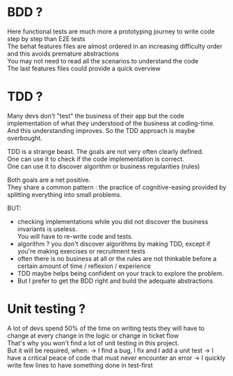 # BDD ?

Here functional tests are much more a prototyping journey to write code step by step than E2E tests <br />
The behat features files are almost ordered in an increasing difficulty order and this avoids premature abstractions <br />
You may not need to read all the scenarios to understand the code <br />
The last features files could provide a quick overview

# TDD ?

Many devs don't "test" the business of their app but the code implementation of what they understood of the business
at coding-time. <br />
And this understanding improves. So the TDD approach is maybe overbought. <br />

TDD is a strange beast. The goals are not very often clearly defined. <br />
One can use it to check if the code implementation is correct. <br />
One can use it to discover algorithm or business regularities (rules) <br />

Both goals are a net positive. <br />
They share a common pattern : the practice of cognitive-easing provided by splitting everything into small problems. <br />

BUT: 
- checking implementations while you did not discover the business invariants is useless. <br /> You will have
to re-write code and tests.
- algorithm ? you don't discover algorithms by making TDD, except if you're making exercises or recruitment tests <br />
- often there is no business at all or the rules are not thinkable before a certain amount of time / reflexion / experience <br />
- TDD maybe helps being confident on your track to explore the problem. <br />
- But I prefer to get the BDD right and build the adequate abstractions <br />

# Unit testing ?
A lot of devs spend 50% of the time on writing tests they will have to change at every change in the logic or change in ticket flow <br />
That's why you won't find a lot of unit testing in this project. <br />
But it will be required, when:
-> I find a bug, I fix and I add a unit test
-> I have a critical peace of code that must never encounter an error
-> I quickly write few lines to have something done in test-first
